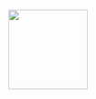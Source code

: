 <div style=" display: flex; align-items: center; justify-content: center;">
  <img src="" style="border-radius: 0.5em; padding: 20px; width: 10em;">
</div>

